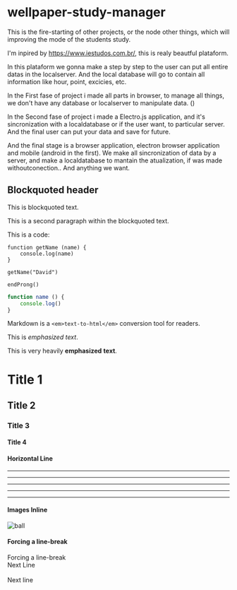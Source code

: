 # wellpaper-study-manager
This is the fire-starting of other projects, or the node other things, which will improving the mode of the students study.

I'm inpired by https://www.iestudos.com.br/, this is realy beautful plataform.

In this plataform we gonna make a step by step to the user can put all entire datas in the localserver. And the local database will go to contain all information like hour, point, excicies, etc.


In the First fase of project i made all parts in browser, to manage all things, we don't have any database or localserver to manipulate data. ()

In the Second fase of project i made a Electro.js application, and it's sincronization with a localdatabase or if the user want, to particular server. And the final user can put your data and save for future.

And the final stage is a browser application, electron browser application and mobile (android in the first). We make all sincronization of data by a server, and make a localdatabase to mantain the atualization, if was made withoutconection.. And anything we want.

<!-- Aap -->

## Blockquoted header

This is blockquoted text.

This is a second paragraph within the blockquoted text.

This is a code:

    function getName (name) {
		console.log(name)
	}
	
	getName("David")

	endProng()
	
```JavaScript
function name () {
	console.log()
}
```

Markdown is a `<em>text-to-html</em>` conversion tool for readers.

This is *emphasized* _text_.

This is very heavily **emphasized** __text__.

# Title 1
## Title 2
### Title 3
#### Title 4

#### Horizontal Line

* * *
***
*****
- - - - 
----------------

#### Images Inline

![ball](https://s2.glbimg.com/pP1MRuTKXMqxPX25_E73TrEBl4w=/0x0:695x390/984x0/smart/filters:strip_icc()/i.s3.glbimg.com/v1/AUTH_08fbf48bc0524877943fe86e43087e7a/internal_photos/bs/2020/w/A/RPIi0MQZS5APkGh05aPA/8-ball-pool-como-colocar-mudar-foto-avatar-tutorial.jpg "Título da Imagem")

#### Forcing a line-break

Forcing a line-break\
Next Line
\
\
Next line
